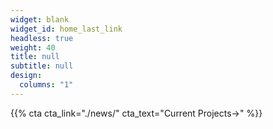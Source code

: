 ```yaml
---
widget: blank
widget_id: home_last_link
headless: true
weight: 40
title: null
subtitle: null
design:
  columns: "1"
---
```

{{% cta cta_link="./news/" cta_text="Current Projects→" %}}